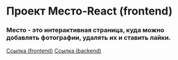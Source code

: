 # Проект Место-React (frontend)
### Место - это интерактивная страница, куда можно добавлять фотографии, удалять их и ставить лайки. 

[Ссылка (frontend)](https://mesto.boev.nomoredomains.club)
[Ссылка (backend)](https://api.mesto.boev.nomoredomains.club)
